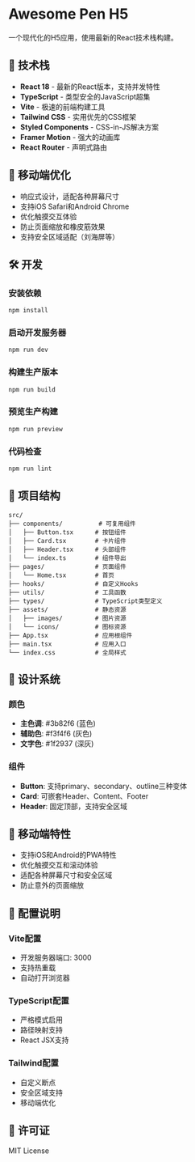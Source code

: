 # Awesome Pen H5

一个现代化的H5应用，使用最新的React技术栈构建。

## 🚀 技术栈

- **React 18** - 最新的React版本，支持并发特性
- **TypeScript** - 类型安全的JavaScript超集
- **Vite** - 极速的前端构建工具
- **Tailwind CSS** - 实用优先的CSS框架
- **Styled Components** - CSS-in-JS解决方案
- **Framer Motion** - 强大的动画库
- **React Router** - 声明式路由

## 📱 移动端优化

- 响应式设计，适配各种屏幕尺寸
- 支持iOS Safari和Android Chrome
- 优化触摸交互体验
- 防止页面缩放和橡皮筋效果
- 支持安全区域适配（刘海屏等）

## 🛠️ 开发

### 安装依赖

```bash
npm install
```

### 启动开发服务器

```bash
npm run dev
```

### 构建生产版本

```bash
npm run build
```

### 预览生产构建

```bash
npm run preview
```

### 代码检查

```bash
npm run lint
```

## 📁 项目结构

```
src/
├── components/          # 可复用组件
│   ├── Button.tsx      # 按钮组件
│   ├── Card.tsx        # 卡片组件
│   ├── Header.tsx      # 头部组件
│   └── index.ts        # 组件导出
├── pages/              # 页面组件
│   └── Home.tsx        # 首页
├── hooks/              # 自定义Hooks
├── utils/              # 工具函数
├── types/              # TypeScript类型定义
├── assets/             # 静态资源
│   ├── images/         # 图片资源
│   └── icons/          # 图标资源
├── App.tsx             # 应用根组件
├── main.tsx            # 应用入口
└── index.css           # 全局样式
```

## 🎨 设计系统

### 颜色

- **主色调**: #3b82f6 (蓝色)
- **辅助色**: #f3f4f6 (灰色)
- **文字色**: #1f2937 (深灰)

### 组件

- **Button**: 支持primary、secondary、outline三种变体
- **Card**: 可嵌套Header、Content、Footer
- **Header**: 固定顶部，支持安全区域

## 📱 移动端特性

- 支持iOS和Android的PWA特性
- 优化触摸交互和滚动体验
- 适配各种屏幕尺寸和安全区域
- 防止意外的页面缩放

## 🔧 配置说明

### Vite配置

- 开发服务器端口: 3000
- 支持热重载
- 自动打开浏览器

### TypeScript配置

- 严格模式启用
- 路径映射支持
- React JSX支持

### Tailwind配置

- 自定义断点
- 安全区域支持
- 移动端优化

## 📄 许可证

MIT License
